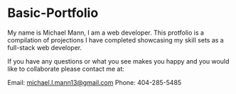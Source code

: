 # Basic-Portfolio

My name is Michael Mann, I am a web developer.  This protfolio is a compilation of projections I have completed showcasing my skill sets as a full-stack web developer.  

If you have any questions or what you see makes you happy and you would like to collaborate please contact me at:

Email: michael.l.mann13@gmail.com
Phone: 404-285-5485
